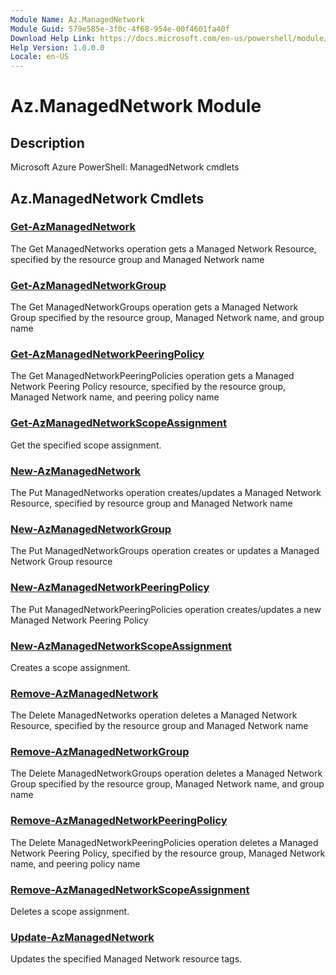 ```yaml
---
Module Name: Az.ManagedNetwork
Module Guid: 579e585e-3f0c-4f68-954e-00f4601fa40f
Download Help Link: https://docs.microsoft.com/en-us/powershell/module/az.managednetwork
Help Version: 1.0.0.0
Locale: en-US
---
```


# Az.ManagedNetwork Module
## Description
Microsoft Azure PowerShell: ManagedNetwork cmdlets

## Az.ManagedNetwork Cmdlets
### [Get-AzManagedNetwork](Get-AzManagedNetwork.md)
The Get ManagedNetworks operation gets a Managed Network Resource, specified by the resource group and Managed Network name

### [Get-AzManagedNetworkGroup](Get-AzManagedNetworkGroup.md)
The Get ManagedNetworkGroups operation gets a Managed Network Group specified by the resource group, Managed Network name, and group name

### [Get-AzManagedNetworkPeeringPolicy](Get-AzManagedNetworkPeeringPolicy.md)
The Get ManagedNetworkPeeringPolicies operation gets a Managed Network Peering Policy resource, specified by the  resource group, Managed Network name, and peering policy name

### [Get-AzManagedNetworkScopeAssignment](Get-AzManagedNetworkScopeAssignment.md)
Get the specified scope assignment.

### [New-AzManagedNetwork](New-AzManagedNetwork.md)
The Put ManagedNetworks operation creates/updates a Managed Network Resource, specified by resource group and Managed Network name

### [New-AzManagedNetworkGroup](New-AzManagedNetworkGroup.md)
The Put ManagedNetworkGroups operation creates or updates a Managed Network Group resource

### [New-AzManagedNetworkPeeringPolicy](New-AzManagedNetworkPeeringPolicy.md)
The Put ManagedNetworkPeeringPolicies operation creates/updates a new Managed Network Peering Policy

### [New-AzManagedNetworkScopeAssignment](New-AzManagedNetworkScopeAssignment.md)
Creates a scope assignment.

### [Remove-AzManagedNetwork](Remove-AzManagedNetwork.md)
The Delete ManagedNetworks operation deletes a Managed Network Resource, specified by the  resource group and Managed Network name

### [Remove-AzManagedNetworkGroup](Remove-AzManagedNetworkGroup.md)
The Delete ManagedNetworkGroups operation deletes a Managed Network Group specified by the resource group, Managed Network name, and group name

### [Remove-AzManagedNetworkPeeringPolicy](Remove-AzManagedNetworkPeeringPolicy.md)
The Delete ManagedNetworkPeeringPolicies operation deletes a Managed Network Peering Policy, specified by the  resource group, Managed Network name, and peering policy name

### [Remove-AzManagedNetworkScopeAssignment](Remove-AzManagedNetworkScopeAssignment.md)
Deletes a scope assignment.

### [Update-AzManagedNetwork](Update-AzManagedNetwork.md)
Updates the specified Managed Network resource tags.

